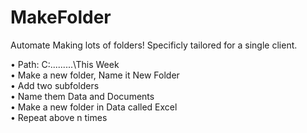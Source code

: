 # MakeFolder
Automate Making lots of folders!
Specificly tailored for a single client.


•	Path: C:\.........\This Week<br />
•	Make a new folder, Name it New Folder<br />
•	Add two subfolders<br />
•	Name them Data and Documents<br />
•	Make a new folder in Data called Excel<br />
•	Repeat above  n times<br />
